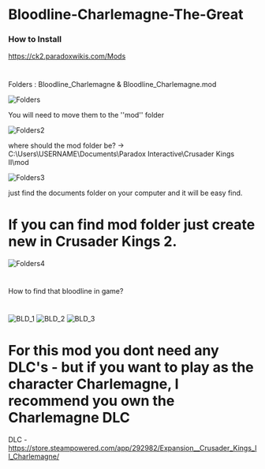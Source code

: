# Bloodline-Charlemagne-The-Great
### How to Install 
https://ck2.paradoxwikis.com/Mods
#
Folders : Bloodline_Charlemagne & Bloodline_Charlemagne.mod

![Folders](https://user-images.githubusercontent.com/111537152/185587507-4a45862a-9545-4a4a-9258-f44cb94dcd43.png)


You will need to move them to the ''mod'' folder

![Folders2](https://user-images.githubusercontent.com/111537152/185587702-2fa36696-f2d1-4e7b-ac0f-16f403840d64.png)


where should the mod folder be? -> C:\Users\USERNAME\Documents\Paradox Interactive\Crusader Kings II\mod

![Folders3](https://user-images.githubusercontent.com/111537152/185587851-b0a578e2-78f4-4bc4-8e22-c62977b47196.png)


just find the documents folder on your computer and it will be easy find.
# If you can find mod folder just create new in Crusader Kings 2.

![Folders4](https://user-images.githubusercontent.com/111537152/185588254-0d0d6838-bb6f-43da-bb66-6a237650fdce.png)
#
#
How to find that bloodline in game?
#
![BLD_1](https://user-images.githubusercontent.com/111537152/185585025-862aa77a-4978-4f6b-a1ca-a45a285df184.png)
![BLD_2](https://user-images.githubusercontent.com/111537152/185585039-9490494b-cc6e-4055-b66e-f1f5884f0496.png)
![BLD_3](https://user-images.githubusercontent.com/111537152/185585052-5f0f831c-b53b-496c-b91c-29564de4fc6c.png)
#
# For this mod you dont need any DLC's - but if you want to play as the character Charlemagne, I recommend you own the Charlemagne DLC
DLC - https://store.steampowered.com/app/292982/Expansion__Crusader_Kings_II_Charlemagne/
